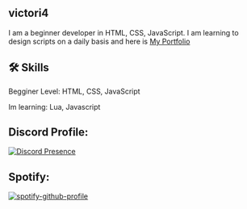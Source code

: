 
## victori4
I am a beginner developer in HTML, CSS, JavaScript. I am learning to design scripts on a daily basis and here is [My Portfolio](https://behance.net/victoriavika)

## 🛠 Skills
Begginer Level: HTML, CSS, JavaScript 

Im learning: Lua, Javascript

## Discord Profile:


[![Discord Presence](https://lanyard.cnrad.dev/api/1174818118498005148)](https://discord.com/users/1174818118498005148)


## Spotify:


[![spotify-github-profile](https://spotify-github-profile.vercel.app/api/view?uid=31vmwijmbr6cm4jwpzsjoy3srqae&cover_image=true&theme=default&show_offline=false&background_color=121212&interchange=true)](https://spotify-github-profile.vercel.app/api/view?uid=31vmwijmbr6cm4jwpzsjoy3srqae&redirect=true)
